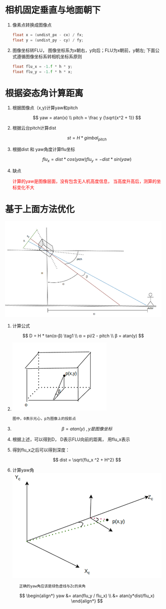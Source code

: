 # 相机固定垂直与地面朝下

1. 像素点转换成图像点

   ```cpp
   float x = (undist_px - cx) / fx;
   float y = (undist_py - cy) / fy;
   ```
2. 图像坐标转FLU， 图像坐标系为x朝右，y向后；FLU为x朝前，y朝左; 下面公式遵循图像坐标系转相机坐标系原则

   ```cpp
   float flu_x = -1.f * h * y;
   float flu_y = -1.f * h * x;
   ```

# 根据姿态角计算距离

1. 根据图像点（x,y)计算yaw和pitch

   $$
   yaw = atan(x) \\
   pitch = \frac y {\sqrt{x^2 + 1}}
   $$
2. 根据云台pitch计算dist

   $$
   st = H * gimbal_{pitch}
   $$
3. 根据dist 和 yaw角度计算flu坐标

   $$
   flu_x = dist * cos(yaw)
   flu_y = -dist * sin(yaw)
   $$
4. 缺点

   <font color = "red"> 计算的yaw是图像层面，没有包含无人机高度信息， 当高度升高后，测算的坐标变化不大  </font>

# 基于上面方法优化

![img](../pic/测距模型.png)

1. 计算公式

$$
D = H * tan(α-β) \tag1 \\
α = pi/2 - pitch \\
β = atan(y)
$$

2. ![img](../pic/β.png)

   ```xml
   图中，0表示光心，p为图像上的投影点
   ```
3. $$
   β = atan(y)  \ , y是图像坐标
   $$
4. 根据上述，可以得到D， D表示FLU向前的距离， 用flu_x表示
5. 得到flu_x之后可以得到深度：

   $$
   dist = \sqrt{flu_x ^2 + H^2}
   $$
6. 计算yaw角
   ![img](../pic/yaw.png)

   ```xml
      正确的yaw角应该是绿色虚线与Zc的夹角
   ```
   $$
   \begin{align*}
   yaw &= atan(flu_y / flu_x) \\
          &= atan(y*dist/flu_x)
   \end{align*}
   $$
